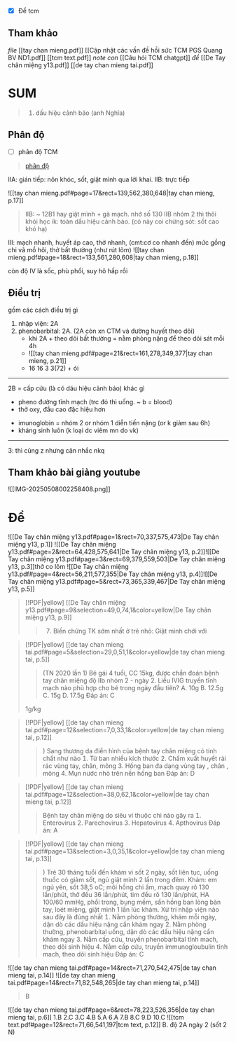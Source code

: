 
- [x] Đề tcm
## Tham khảo
*file*
[[tay chan mieng.pdf]]
[[Cập nhật các vấn đề hồi sức TCM PGS Quang BV ND1.pdf]]
[[tcm text.pdf]]
*note con*
[[Câu hỏi TCM chatgpt]]
*đề*
[[De Tay chân miệng y13.pdf]]
[[de tay chan mieng tai.pdf]]
# SUM
> 1. dấu hiệu cảnh báo (anh Nghĩa)
## Phân độ
- [ ] phân độ TCM
> 	[phân độ](https://i.imgur.com/83qTlNo.png)

IIA: gián tiếp: nôn khóc, sốt, giật mình qua lời khai. 
IIB: trực tiếp

![[tay chan mieng.pdf#page=17&rect=139,562,380,648|tay chan mieng, p.17]]
> IIB: ~ 12B1 hay giật mình + gà mạch. nhớ số 130
> IIB nhóm 2 thì thôi khỏi học ik: toàn dấu hiệu cảnh báo. (có này coi chừng sót: sốt cao khó hạ)

III: mạch nhanh, huyết áp cao, thở nhanh, (cmt:cơ co nhanh đến) mức gồng chi vã mồ hôi, thở bất thường (như rút lõm)
	![[tay chan mieng.pdf#page=18&rect=133,561,280,608|tay chan mieng, p.18]]

còn độ IV là sốc, phù phổi, suy hô hấp rồi

## Điều trị

gồm các cách điều trị gì
1. nhập viện: 2A 
2. phenobarbital: 2A. (2A còn xn CTM và đường huyết theo dõi)
	- khi 2A + theo dõi bất thường = nằm phòng nặng để theo dõi sát mỗi 4h
	- ![[tay chan mieng.pdf#page=21&rect=161,278,349,377|tay chan mieng, p.21]]
	- 16 16 3 3(72) + ói
---
2B = cấp cứu (là có dáu hiệu cảnh báo)
khác gì
- pheno đường tĩnh mạch (trc đó thì uống. ~ b = blood)
- thở oxy, đầu cao
đặc hiệu hơn
* imunoglobin = nhóm 2 or nhóm 1 diễn tiến nặng (or k giảm sau 6h)
* kháng sinh luôn (k loại dc viêm mn do vk)
---
3: thì cũng z nhưng cân nhắc nkq
## Tham khảo bài giảng youtube
![[IMG-20250508002258408.png]]

# Đề
![[De Tay chân miệng y13.pdf#page=1&rect=70,337,575,473|De Tay chân miệng y13, p.1]]
![[De Tay chân miệng y13.pdf#page=2&rect=64,428,575,641|De Tay chân miệng y13, p.2]]![[De Tay chân miệng y13.pdf#page=3&rect=69,379,559,503|De Tay chân miệng y13, p.3]]thở co lõm
![[De Tay chân miệng y13.pdf#page=4&rect=56,211,577,355|De Tay chân miệng y13, p.4]]![[De Tay chân miệng y13.pdf#page=5&rect=73,365,339,467|De Tay chân miệng y13, p.5]]
> [!PDF|yellow] [[De Tay chân miệng y13.pdf#page=9&selection=49,0,74,1&color=yellow|De Tay chân miệng y13, p.9]]
> > 7) Biến chứng TK sớm nhất ở trẻ nhỏ: Giật mình chới với

> [!PDF|yellow] [[de tay chan mieng tai.pdf#page=5&selection=29,0,51,1&color=yellow|de tay chan mieng tai, p.5]]
> > TN 2020 lần 1 Bé gái 4 tuổi, CC 15kg, được chẩn đoán bệnh tay chân miệng độ IIb nhóm 2  ngày 2. Liều IVIG truyền tĩnh mạch nào phù hợp cho bé trong ngày đầu tiên? A. 10g B. 12.5g C. 15g D. 17.5g Đáp án: C
> 
> 1g/kg

> [!PDF|yellow] [[de tay chan mieng tai.pdf#page=12&selection=7,0,33,1&color=yellow|de tay chan mieng tai, p.12]]
> >  Sang thương da điển hình của bệnh tay chân miệng có tính chất như nào  Tử ban nhiều kích thước  Chấm xuất huyết rải rác vùng tay, chân, mông  Hồng ban đa dạng vùng tay , chân , mông  Mụn nước nhỏ trên nền hồng ban Đáp án: D

> [!PDF|yellow] [[de tay chan mieng tai.pdf#page=12&selection=38,0,62,1&color=yellow|de tay chan mieng tai, p.12]]
> > Bệnh tay chân miệng do siêu vi thuộc chi nào gây ra  Enterovirus  Parechovirus  Hepatovirus  Apthovirus Đáp án: A

> [!PDF|yellow] [[de tay chan mieng tai.pdf#page=13&selection=3,0,35,1&color=yellow|de tay chan mieng tai, p.13]]
> >  Trẻ 30 tháng tuổi đến khám vì sốt 2 ngày, sốt liên tục, uống thuốc có giảm sốt, ngủ giật mình 2 lần trong đêm. Khám: em ngủ yên, sốt 38,5 oC; môi hồng chi ấm, mạch quay rõ 130 lần/phút, thở đều 36 lần/phút, tim đều rõ 130 lần/phút, HA 100/60 mmHg, phổi trong, bụng mềm, sẩn hồng ban lòng bàn tay, loét miệng, giật mình 1 lần lúc khám. Xử trí nhập viện nào sau đây là đúng nhất  Nằm phòng thường, khám mỗi ngày, dặn dò các dấu hiệu nặng cần khám ngay  Nằm phòng thường, phenobarbital uống, dặn dò các dấu hiệu nặng cần khám ngay  Nằm cấp cứu, truyền phenobarbital tĩnh mach, theo dõi sinh hiệu  Nằm cấp cứu, truyền immunogloubulin tĩnh mach, theo dõi sinh hiệu Đáp án: C

![[de tay chan mieng tai.pdf#page=14&rect=71,270,542,475|de tay chan mieng tai, p.14]]
![[de tay chan mieng tai.pdf#page=14&rect=71,82,548,265|de tay chan mieng tai, p.14]]
 

>B

![[de tay chan mieng tai.pdf#page=6&rect=78,223,526,356|de tay chan mieng tai, p.6]] 
1.B 2.C 3.C 4.B 5.A 6.A 7.B 8.C 9.D 10.C
![[tcm text.pdf#page=12&rect=71,66,541,197|tcm text, p.12]]
B. độ 2A ngày 2 (sốt 2 N)
